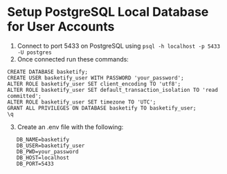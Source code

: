 # Setup PostgreSQL Local Database for User Accounts

1. Connect to port 5433 on PostgreSQL using `psql -h localhost -p 5433 -U postgres`
2. Once connected run these commands:

```
CREATE DATABASE basketify;
CREATE USER basketify_user WITH PASSWORD 'your_password';
ALTER ROLE basketify_user SET client_encoding TO 'utf8';
ALTER ROLE basketify_user SET default_transaction_isolation TO 'read committed';
ALTER ROLE basketify_user SET timezone TO 'UTC';
GRANT ALL PRIVILEGES ON DATABASE basketify TO basketify_user;
\q
```

3. Create an .env file with the following:

```
   DB_NAME=basketify
   DB_USER=basketify_user
   DB_PWD=your_password
   DB_HOST=localhost
   DB_PORT=5433
```
